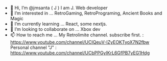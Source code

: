 - 👋 Hi, I’m @jmsanta ( J ) I am J.
Web developer
- 👀 I’m interested in ...
RetroGaming, RetroPrograming, Ancient Books and Magic
- 🌱 I’m currently learning ...
React, some nextjs.
- 💞️ I’m looking to collaborate on ...
Xbox dev
- 📫 How to reach me ...
My Retrolimite channel. subscribe first. : https://www.youtube.com/channel/UCIQeuV-IZyEOKTyoX7N2fbw
Personal channel "J" : https://www.youtube.com/channel/UCbPPGyIKrL6GfPB7yEG1Hdg

<!---
jmsanta/jmsanta is a ✨ special ✨ repository because its `README.md` (this file) appears on your GitHub profile.
You can click the Preview link to take a look at your changes.
--->
